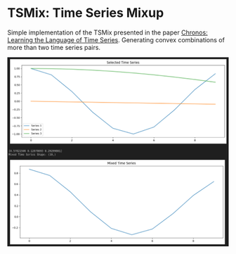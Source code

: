 # TSMix: Time Series Mixup

Simple implementation of the TSMix presented in the paper [Chronos: Learning the Language of Time Series](https://arxiv.org/pdf/2403.07815.pdf).
Generating convex combinations of more than two time series pairs. 

![alt text](image.png)

